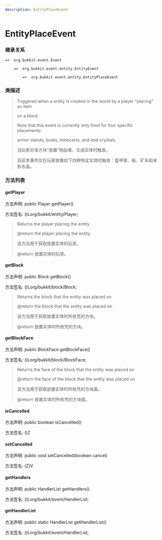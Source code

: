 ```yaml
---
description: EntityPlaceEvent
---
```


# EntityPlaceEvent

### 继承关系

    =>  org.bukkit.event.Event

        =>  org.bukkit.event.entity.EntityEvent

            =>  org.bukkit.event.entity.EntityPlaceEvent

### 类描述

> Triggered when a entity is created in the world by a player "placing" an item
>
> on a block.
>
> Note that this event is currently only fired for four specific placements:
>
> armor stands, boats, minecarts, and end crystals.
>
> 当玩家对准方块“放置”物品堆，生成实体时触发。
>
> 目前本事件仅在玩家放置如下四种特定实体时触发：盔甲架、船、矿车和末影水晶。

### 方法列表

#### getPlayer

方法声明: public Player getPlayer()

方法签名: ()Lorg/bukkit/entity/Player;

> Returns the player placing the entity
>
> @return the player placing the entity
>
> 该方法用于获取放置实体的玩家。
>
> @return 放置实体的玩家。

#### getBlock

方法声明: public Block getBlock()

方法签名: ()Lorg/bukkit/block/Block;

> Returns the block that the entity was placed on
>
> @return the block that the entity was placed on
>
> 该方法用于获取放置实体时所依凭的方块。
>
> @return 放置实体时所依凭的方块。

#### getBlockFace

方法声明: public BlockFace getBlockFace()

方法签名: ()Lorg/bukkit/block/BlockFace;

> Returns the face of the block that the entity was placed on
>
> @return the face of the block that the entity was placed on
>
> 该方法用于获取放置实体时所依凭的方块面。
>
> @return 放置实体时所依凭的方块面。

#### isCancelled

方法声明: public boolean isCancelled()

方法签名: ()Z

#### setCancelled

方法声明: public void setCancelled(boolean cancel)

方法签名: (Z)V

#### getHandlers

方法声明: public HandlerList getHandlers()

方法签名: ()Lorg/bukkit/event/HandlerList;

#### getHandlerList

方法声明: public static HandlerList getHandlerList()

方法签名: ()Lorg/bukkit/event/HandlerList;
